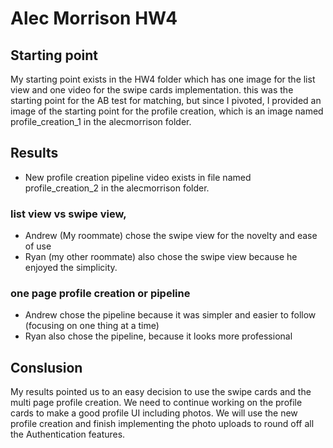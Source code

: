 # Alec Morrison HW4

## Starting point

My starting point exists in the HW4 folder which has one image for the list view and one video for the swipe cards implementation.
this was the starting point for the AB test for matching, but since I pivoted, I provided an image of the starting point for the
profile creation, which is an image named profile_creation_1 in the alecmorrison folder.



## Results

- New profile creation pipeline video exists in file named profile_creation_2 in the alecmorrison folder.

### list view vs swipe view, 
- Andrew (My roommate) chose the swipe view for the novelty and ease of use
- Ryan (my other roommate) also chose the swipe view because he enjoyed the simplicity.

### one page profile creation or pipeline
- Andrew chose the pipeline because it was simpler and easier to follow (focusing on one thing at a time)
- Ryan also chose the pipeline, because it looks more professional


## Conslusion

My results pointed us to an easy decision to use the swipe cards and the multi page profile creation. We need to continue working on the profile cards to make a good profile UI including photos. We will use the new profile creation and finish implementing the photo uploads to round off all the Authentication features. 